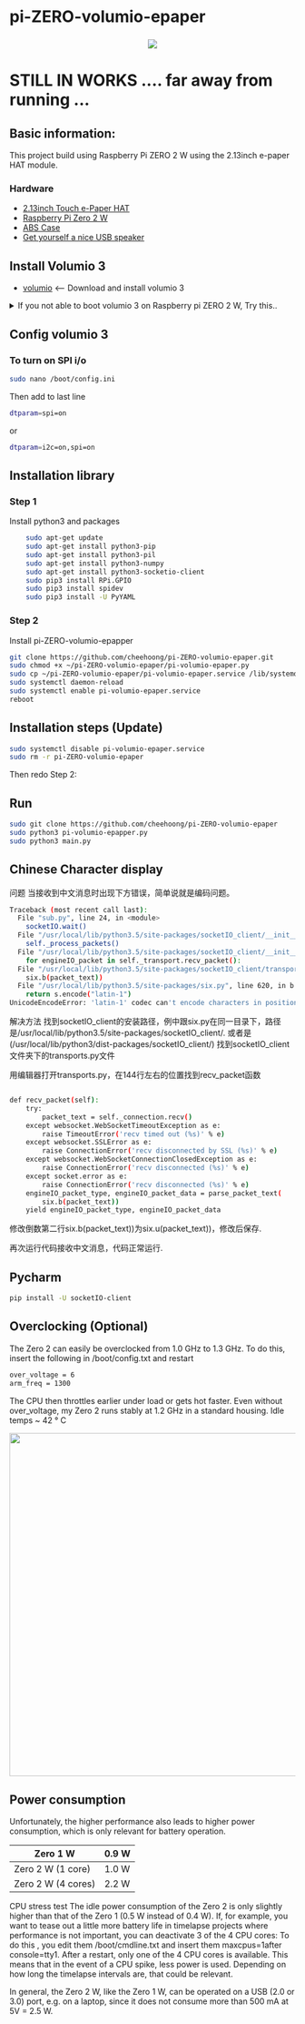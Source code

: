 # pi-ZERO-volumio-epaper
###

<p align="center">
<img src="https://www.waveshare.com/img/devkit/LCD/2.13inch-Touch-e-Paper-HAT-with-case/2.13inch-Touch-e-Paper-HAT-with-case-details-1.jpg"
</p>

# STILL IN WORKS .... far away from running ...
    
## Basic information:
This project build using Raspberry Pi ZERO 2 W using the 2.13inch e-paper HAT module.
### Hardware
- [2.13inch Touch e-Paper HAT](https://www.waveshare.net/wiki/2.13inch_Touch_e-Paper_HAT)
- [Raspberry Pi Zero 2 W](https://www.raspberrypi.com/products/raspberry-pi-zero-2-w)
- [ABS Case](https://www.waveshare.com/2.13inch-Touch-e-Paper-HAT-with-case.htm)
- [Get yourself a nice USB speaker](https://www.aliexpress.com/i/1005001710457608.html)

## Install Volumio 3
- [volumio](https://volumio.com/en/get-started) <-- Download and install volumio 3


<details><summary>If you not able to boot volumio 3 on Raspberry pi ZERO 2 W, Try this..</summary>
<p>

</p>
<p>
- Change new SD-card (could be faulty SD-card)
</p>
<p>
- Setup your SD-card on raspberry pi 3/4, (basic setup + wifi) then move the SD-card to your Raspberry pi ZERO
</p>
</details>

## Config volumio 3
### To turn on SPI i/o
```bash
sudo nano /boot/config.ini
```
Then add to last line
```bash
dtparam=spi=on
```
or
```bash
dtparam=i2c=on,spi=on
```

## Installation library

### Step 1
Install python3 and packages
```bash
    sudo apt-get update
    sudo apt-get install python3-pip
    sudo apt-get install python3-pil
    sudo apt-get install python3-numpy 
    sudo apt-get install python3-socketio-client
    sudo pip3 install RPi.GPIO
    sudo pip3 install spidev
    sudo pip3 install -U PyYAML

```
### Step 2
Install pi-ZERO-volumio-epapper

```bash
git clone https://github.com/cheehoong/pi-ZERO-volumio-epaper.git
sudo chmod +x ~/pi-ZERO-volumio-epaper/pi-volumio-epaper.py
sudo cp ~/pi-ZERO-volumio-epaper/pi-volumio-epaper.service /lib/systemd/system/
sudo systemctl daemon-reload
sudo systemctl enable pi-volumio-epaper.service
reboot
````
## Installation steps (Update)
```bash
sudo systemctl disable pi-volumio-epaper.service
sudo rm -r pi-ZERO-volumio-epaper
```
Then redo Step 2:

## Run

```bash
sudo git clone https://github.com/cheehoong/pi-ZERO-volumio-epaper
sudo python3 pi-volumio-epapper.py
sudo python3 main.py
```

## Chinese Character display

问题
当接收到中文消息时出现下方错误，简单说就是编码问题。
```bash
Traceback (most recent call last):
  File "sub.py", line 24, in <module>
    socketIO.wait()
  File "/usr/local/lib/python3.5/site-packages/socketIO_client/__init__.py", line 232, in wait
    self._process_packets()
  File "/usr/local/lib/python3.5/site-packages/socketIO_client/__init__.py", line 254, in _process_packets
    for engineIO_packet in self._transport.recv_packet():
  File "/usr/local/lib/python3.5/site-packages/socketIO_client/transports.py", line 155, in recv_packet
    six.b(packet_text))
  File "/usr/local/lib/python3.5/site-packages/six.py", line 620, in b
    return s.encode("latin-1")
UnicodeEncodeError: 'latin-1' codec can't encode characters in position 21-27: ordinal not in range(256)
```
解决方法
找到socketIO_client的安装路径，例中跟six.py在同一目录下，路径是/usr/local/lib/python3.5/site-packages/socketIO_client/.
或者是(/usr/local/lib/python3/dist-packages/socketIO_client/)
找到socketIO_client文件夹下的transports.py文件

用编辑器打开transports.py，在144行左右的位置找到recv_packet函数
```bash

def recv_packet(self):
    try:
        packet_text = self._connection.recv()
    except websocket.WebSocketTimeoutException as e:
        raise TimeoutError('recv timed out (%s)' % e)
    except websocket.SSLError as e:
        raise ConnectionError('recv disconnected by SSL (%s)' % e)
    except websocket.WebSocketConnectionClosedException as e:
        raise ConnectionError('recv disconnected (%s)' % e)
    except socket.error as e:
        raise ConnectionError('recv disconnected (%s)' % e)
    engineIO_packet_type, engineIO_packet_data = parse_packet_text(
        six.b(packet_text))
    yield engineIO_packet_type, engineIO_packet_data
```
修改倒数第二行six.b(packet_text))为six.u(packet_text))，修改后保存.

再次运行代码接收中文消息，代码正常运行.

## Pycharm
```bash
pip install -U socketIO-client
```

## Overclocking (Optional)
The Zero 2 can easily be overclocked from 1.0 GHz to 1.3 GHz.
To do this, insert the following in /boot/config.txt and restart

```bash
over_voltage = 6
arm_freq = 1300
```
The CPU then throttles earlier under load or gets hot faster.
Even without over_voltage, my Zero 2 runs stably at 1.2 GHz in a standard housing. Idle temps ~ 42 ° C

<p align="center">
<img src="https://assets.raspberrypi.com/static/51035ec4c2f8f630b3d26c32e90c93f1/2b8d7/zero2-hero.webp" alt width="603" height=""400"
</p>

## Power consumption
Unfortunately, the higher performance also leads to higher power consumption, which is only relevant for battery operation.

| Zero 1 W            | 0.9 W       |
|---------------------|-------------|
| Zero 2 W (1 core)   | 1.0 W       |
| Zero 2 W (4 cores)  | 2.2 W       |

CPU stress test
The idle power consumption of the Zero 2 is only slightly higher than that of the Zero 1 (0.5 W instead of 0.4 W).
If, for example, you want to tease out a little more battery life in timelapse projects where performance is not important, you can deactivate 3 of the 4 CPU cores:
To do this , you edit them /boot/cmdline.txt and insert them maxcpus=1after console=tty1. After a restart, only one of the 4 CPU cores is available. This means that in the event of a CPU spike, less power is used. Depending on how long the timelapse intervals are, that could be relevant.

In general, the Zero 2 W, like the Zero 1 W, can be operated on a USB (2.0 or 3.0) port, e.g. on a laptop, since it does not consume more than 500 mA at 5V = 2.5 W.
